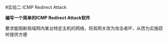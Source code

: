 #实验二 ICMP Redirect Attack

**编写一个简单的ICMP Redirect Attack软件**

要求能阻断局域网内某台特定主机的网络，将其网关改为攻击者IP，从而为实施窃听提供方便
